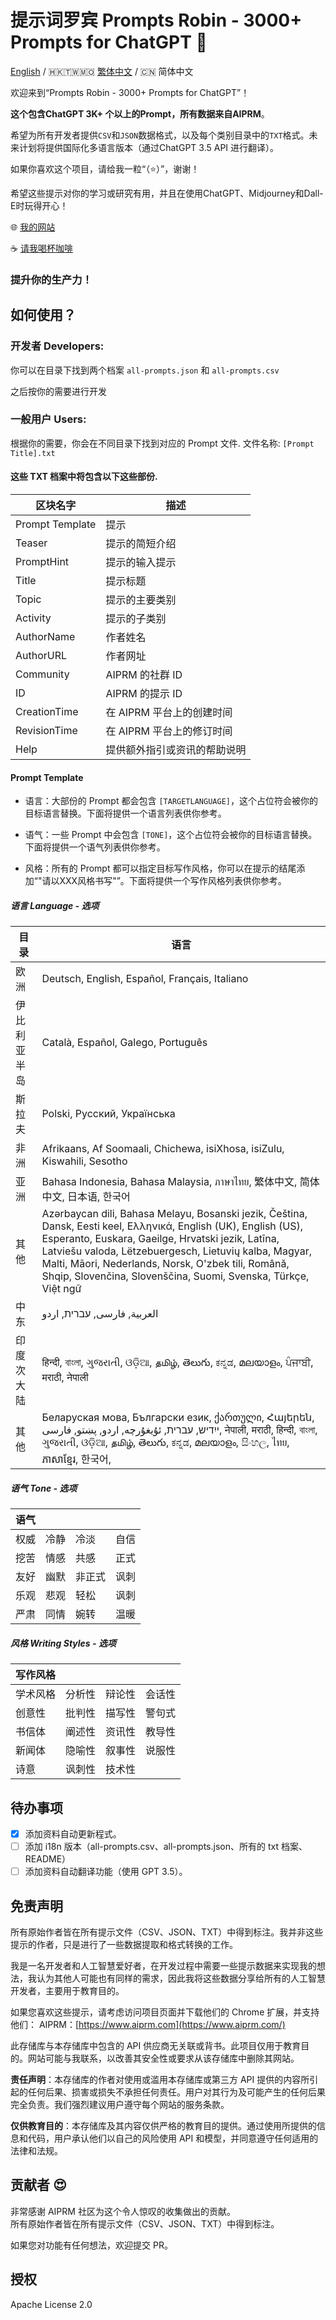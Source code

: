 
# 提示词罗宾 Prompts Robin - 3000+ Prompts for ChatGPT   🤖 


[English](./README.md) / 🇭🇰🇹🇼🇲🇴 [繁体中文](./README_TW.md) / 🇨🇳 简体中文

欢迎来到“Prompts Robin - 3000+ Prompts for ChatGPT”！

**这个包含ChatGPT 3K+ 个以上的Prompt，所有数据来自AIPRM**。

希望为所有开发者提供`CSV`和`JSON`数据格式，以及每个类别目录中的`TXT`格式。未来计划将提供国际化多语言版本（通过ChatGPT 3.5 API 进行翻译）。

如果你喜欢这个项目，请给我一粒“（⭐️）”，谢谢！

希望这些提示对你的学习或研究有用，并且在使用ChatGPT、Midjourney和Dall-E时玩得开心！

🌐 [我的网站](https://samsonhoi.com)

☕ [请我喝杯咖啡](https://bmc.link/samson.h)

### 提升你的生产力！ ###

## 如何使用？
### 开发者 Developers: 
你可以在目录下找到两个档案 ``all-prompts.json`` 和 ``all-prompts.csv``

之后按你的需要进行开发

### 一般用户 Users:

根据你的需要，你会在不同目录下找到对应的 Prompt 文件. 文件名称: ``[Prompt Title].txt``

#### 这些 TXT 档案中将包含以下这些部份.

| 区块名字            | 描述                                   |
|-----------------|----------------------------------------|
| Prompt Template | 提示                               |
| Teaser          | 提示的简短介绍                     |
| PromptHint      | 提示的输入提示                     |
| Title           | 提示标题                               |
| Topic           | 提示的主要类别                     |
| Activity        | 提示的子类别                       |
| AuthorName      | 作者姓名                         |
| AuthorURL       | 作者网址                         |
| Community       | AIPRM 的社群 ID          |
| ID              | AIPRM 的提示 ID           |
| CreationTime    | 在 AIPRM 平台上的创建时间           |
| RevisionTime    | 在 AIPRM 平台上的修订时间           |
| Help            | 提供额外指引或资讯的帮助说明             |

#### Prompt Template ####

* 语言：大部份的 Prompt 都会包含 `[TARGETLANGUAGE]`，这个占位符会被你的目标语言替换。下面将提供一个语言列表供你参考。

* 语气：一些 Prompt 中会包含 `[TONE]`，这个占位符会被你的目标语言替换。下面将提供一个语气列表供你参考。

* 风格：所有的 Prompt 都可以指定目标写作风格，你可以在提示的结尾添加“"请以XXX风格书写"”。下面将提供一个写作风格列表供你参考。

##### 语言 Language - 选项 #####

| 目录                 | 语言                                              |
|------------------|--------------------------------------------------------------------------------------|
| 欧洲         | Deutsch, English, Español, Français, Italiano                    |
| 伊比利亚半岛          | Català, Español, Galego, Português                   |
| 斯拉夫	           | Polski, Русский, Українська     |
| 非洲	          | Afrikaans, Af Soomaali, Chichewa, isiXhosa, isiZulu, Kiswahili, Sesotho  |
| 亚洲            | Bahasa Indonesia, Bahasa Malaysia, ภาษาไทย, 繁体中文, 简体中文, 日本语, 한국어        |
| 其他   | Azərbaycan dili, Bahasa Melayu, Bosanski jezik, Čeština, Dansk, Eesti keel, Ελληνικά, English (UK), English (US), Esperanto, Euskara, Gaeilge, Hrvatski jezik, Latīna, Latviešu valoda, Lëtzebuergesch, Lietuvių kalba, Magyar, Malti, Māori, Nederlands, Norsk, O'zbek tili, Română, Shqip, Slovenčina, Slovenščina, Suomi, Svenska, Türkçe, Việt ngữ |
| 中东   | العربية, فارسی, עברית, اردو                                            |
| 印度次大陆 | हिन्दी, বাংলা, ગુજરાતી, ଓଡ଼ିଆ, தமிழ், తెలుగు, ಕನ್ನಡ, മലയാളം, ਪੰਜਾਬੀ, मराठी, नेपाली |
| 其他            | Беларуская мова, Български език, ქართული, Հայերեն, ייִדיש, עברית, ئۇيغۇرچە, اردو, پښتو, فارسی, नेपाली, मराठी, हिन्दी, বাংলা, ગુજરાતી, ଓଡ଼ିଆ, தமிழ், తెలుగు, ಕನ್ನಡ, മലയാളം, සිංහල, ไทย, ភាសាខ្មែរ, 한국어,                |

##### 语气 Tone - 选项 #####

| 语气          |          |         |         |
|-------------- |-------------- |------------- |------------- |
| 权威          | 冷静          | 冷淡         | 自信        |
| 挖苦          | 情感          | 共感         | 正式        |
| 友好          | 幽默          | 非正式       | 讽刺        |
| 乐观          | 悲观          | 轻松         | 讽刺        |
| 严肃          | 同情          | 婉转         | 温暖        |


##### 风格 Writing Styles - 选项 #####


| 写作风格          |                |                |                |
|-----------------|-----------------|-----------------|-----------------|
| 学术风格         | 分析性          | 辩论性          | 会话性          |
| 创意性           | 批判性          | 描写性          | 警句式          |
| 书信体           | 阐述性          | 资讯性          | 教导性          |
| 新闻体           | 隐喻性          | 叙事性          | 说服性          |
| 诗意             | 讽刺性          | 技术性          |                 |


## 待办事项

- [x] 添加资料自动更新程式。
- [ ] 添加 i18n 版本（all-prompts.csv、all-prompts.json、所有的 txt 档案、README）
- [ ] 添加资料自动翻译功能（使用 GPT 3.5）。

## 免责声明

所有原始作者皆在所有提示文件（CSV、JSON、TXT）中得到标注。我并非这些提示的作者，只是进行了一些数据提取和格式转换的工作。

我是一名开发者和人工智慧爱好者，在开发过程中需要一些提示数据来实现我的想法，我认为其他人可能也有同样的需求，因此我将这些数据分享给所有的人工智慧开发者，主要用于教育目的。

如果您喜欢这些提示，请考虑访问项目页面并下载他们的 Chrome 扩展，并支持他们：
AIPRM：[https://www.aiprm.com](https://www.aiprm.com/)

此存储库与本存储库中包含的 API 供应商无关联或背书。此项目仅用于教育目的。网站可能与我联系，以改善其安全性或要求从该存储库中删除其网站。

**责任声明**：本存储库的作者对使用或滥用本存储库或第三方 API 提供的内容所引起的任何后果、损害或损失不承担任何责任。用户对其行为及可能产生的任何后果完全负责。我们强烈建议用户遵守每个网站的服务条款。

**仅供教育目的**：本存储库及其内容仅供严格的教育目的提供。通过使用所提供的信息和代码，用户承认他们以自己的风险使用 API 和模型，并同意遵守任何适用的法律和法规。

## 贡献者 😍

非常感谢 AIPRM 社区为这个令人惊叹的收集做出的贡献。  
所有原始作者皆在所有提示文件（CSV、JSON、TXT）中得到标注。 


如果您对功能有任何想法，欢迎提交 PR。

## 授权

Apache License 2.0

